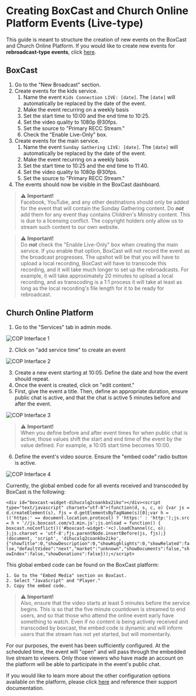 # Creating BoxCast and Church Online Platform Events (Live-type)

This guide is meant to structure the creation of new events on the BoxCast and Church Online Platform. If you would like to create new events for __rebroadcast-type events__, click [here]().

## BoxCast
1. Go to the "New Broadcast" section.
2. Create events for the kids service.
	1. Name the event `Kids Connection LIVE: [date]`. The `[date]` will automatically be replaced by the date of the event.
	2. Make the event recurring on a weekly basis
	3. Set the start time to 10:00 and the end time to 10:25.
	4. Set the video quality to 1080p @30fps.
	5. Set the source to "Primary RECC Stream."
	6. Check the "Enable Live-Only" box.
3. Create events for the main service.
	1. Name the event `Sunday Gathering LIVE: [date]`. The `[date]` will automatically be replaced by the date of the event.
	2. Make the event recurring on a weekly basis
	3. Set the start time to 10:25 and the end time to 11:40.
	4. Set the video quality to 1080p @30fps.
	5. Set the source to "Primary RECC Stream."
4. The events should now be visible in the BoxCast dashboard.

> :warning: __Important!__  \
> Facebook, YouTube, and any other destinations should only be added for the event that will contain the Sunday Gathering content. Do ___not___ add them for any event thay contains Children's Ministry content. This is due to a licensing conflict. The copyright holders only allow us to stream such content to our own website. 

> :warning: __Important!__  \
> Do ___not___ check the "Enable Live-Only" box when creating the main service. If you enable that option, BoxCast will not record the event as the broadcast progresses. The upshot will be that you will have to upload a local recording, BoxCast will have to transcode this recording, and it will take much longer to set up the rebroadcasts. For example, it will take approximately 20 minutes to upload a local recording, and as transcoding is a 1:1 process it will take at least as long as the local recording's file length for it to be ready for rebroadcast. 

## Church Online Platform
1. Go to the "Services" tab in admin mode. 

![COP Interface 1](https://user-images.githubusercontent.com/43655839/169702280-85f3473f-221a-4934-8009-336523a97dd1.png)

2. Click on "add service time" to create an event

![COP Interface 2](https://user-images.githubusercontent.com/43655839/169703130-37db37ff-af65-4b74-a223-7fab03b37859.png)

3. Create a new event starting at 10:05. Define the date and how the event should repeat. 
4. Once the event is created, click on "edit content."
5. First, give the event a title. Then, define an appropriate duration, ensure public chat is active, and that the chat is active 5 minutes before and after the event. 

![COP Interface 3](https://user-images.githubusercontent.com/43655839/169707820-96886f13-1a9b-4f94-8bae-fb1123e2b963.png)

> :warning: __Important!__  \
> When you define before and after event times for when public chat is active, those values shift the start and end time of the event by the value defined. For example, a 10:05 start time becomes 10:00. 

6. Define the event's video source. Ensure the "embed code" radio button is active. 

![COP Interface 4](https://user-images.githubusercontent.com/43655839/169722573-7c5ad75b-f8d5-4e32-9050-fbe466458326.jpg)

Currently, the global embed code for all events received and transcoded by BoxCast is the following:

`<div id="boxcast-widget-dihucxlq2coankbx2iko"></div><script type="text/javascript" charset="utf-8">(function(d, s, c, o) {var js = d.createElement(s), fjs = d.getElementsByTagName(s)[0];var h = (('https:' == document.location.protocol) ? 'https:' : 'http:');js.src = h + '//js.boxcast.com/v3.min.js';js.onload = function() { boxcast.noConflict()('#boxcast-widget-'+c).loadChannel(c, o); };js.charset = 'utf-8';fjs.parentNode.insertBefore(js, fjs);}(document, 'script', 'dihucxlq2coankbx2iko', {"showTitle":0,"showDescription":0,"showHighlights":0,"showRelated":false,"defaultVideo":"next","market":"unknown","showDocuments":false,"showIndex":false,"showDonations":false}));</script>`

This global embed code can be found on the BoxCast platform:

	1. Go to the "Embed Media" section on BoxCast.
	2. Select "JavaScript" and "Player."
	3. Copy the embed code.

> :warning: __Important!__  \
> Also, ensure that the video starts at least 5 minutes before the service begins. This is so that the five minute countdown is streamed to end users, and so that those who attend the online event early have something to watch. Even if no content is being actively received and transcoded by boxcast, the embed code is dynamic and will inform users that the stream has not yet started, but will momentarily. 

For our purposes, the event has been sufficiently configured. At the scheduled time, the event will "open" and will pass through the embedded live stream to viewers. Only those viewers who have made an account on the platform will be able to participate in the event's public chat. 

If you would like to learn more about the other configuration options available on the platform, please click [here](https://support.online.church/l/en) and reference their support documentation. 

